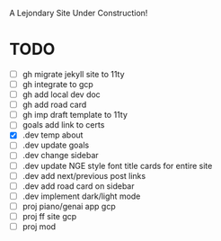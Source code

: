 A Lejondary Site Under Construction!

# **TODO**

- [ ] gh migrate jekyll site to 11ty
- [ ] gh integrate to gcp
- [ ] gh add local dev doc
- [ ] gh add road card
- [ ] gh imp draft template to 11ty
- [ ] goals add link to certs
- [x] .dev temp about
- [ ] .dev update goals
- [ ] .dev change sidebar
- [ ] .dev update NGE style font title cards for entire site
- [ ] .dev add next/previous post links
- [ ] .dev add road card on sidebar
- [ ] .dev implement dark/light mode
- [ ] proj piano/genai app gcp
- [ ] proj ff site gcp
- [ ] proj mod